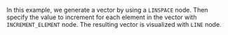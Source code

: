 In this example, we generate a vector by using a `LINSPACE` node. Then specify the value to increment for each element in the vector with `INCREMENT_ELEMENT` node. The resulting vector is visualized with `LINE` node. 